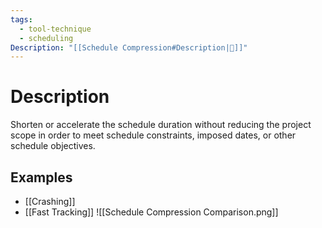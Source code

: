 ```yaml
---
tags:
  - tool-technique
  - scheduling
Description: "[[Schedule Compression#Description|📝]]"
---
```

# Description
Shorten or accelerate the schedule duration without reducing the project scope in order to meet schedule constraints, imposed dates, or other schedule objectives.
## Examples
- [[Crashing]]
- [[Fast Tracking]]
![[Schedule Compression Comparison.png]]